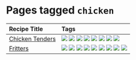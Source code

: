 # Pages tagged `chicken`

|Recipe Title|Tags
|:---|:---|
|[Chicken Tenders](../recipes/chickentenders.md)|[![](https://img.shields.io/badge/tag-airfryer-5e3ff5)](tags/airfryer.md) [![](https://img.shields.io/badge/tag-amazing-3faa68)](tags/amazing.md) [![](https://img.shields.io/badge/tag-battered-6b1fb)](tags/battered.md) [![](https://img.shields.io/badge/tag-chicken-d93385)](tags/chicken.md) [![](https://img.shields.io/badge/tag-crumbed-237124)](tags/crumbed.md) [![](https://img.shields.io/badge/tag-messy-8ce6fc)](tags/messy.md) [![](https://img.shields.io/badge/tag-mine-9ab3df)](tags/mine.md) [![](https://img.shields.io/badge/tag-sides-12b63)](tags/sides.md)|
|[Fritters](../recipes/fritters.md)|[![](https://img.shields.io/badge/tag-chicken-d93385)](tags/chicken.md) [![](https://img.shields.io/badge/tag-dairy-4b9e32)](tags/dairy.md) [![](https://img.shields.io/badge/tag-dinner-945e60)](tags/dinner.md) [![](https://img.shields.io/badge/tag-family-f05668)](tags/family.md) [![](https://img.shields.io/badge/tag-fried-379a95)](tags/fried.md) [![](https://img.shields.io/badge/tag-ham-1d5152)](tags/ham.md) [![](https://img.shields.io/badge/tag-lamb-af803c)](tags/lamb.md) [![](https://img.shields.io/badge/tag-leftovers-e2596)](tags/leftovers.md) [![](https://img.shields.io/badge/tag-vegetables-f1d19f)](tags/vegetables.md)|